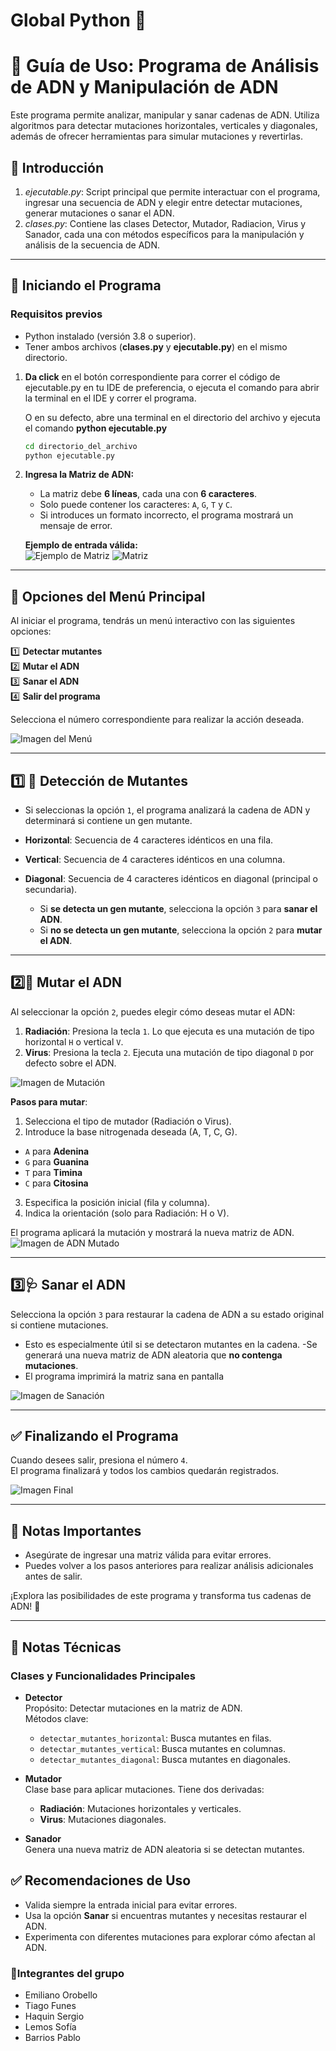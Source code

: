 # Global Python :snake:
# 🧬 Guía de Uso: Programa de Análisis de ADN y Manipulación de ADN

Este programa permite analizar, manipular y sanar cadenas de ADN. Utiliza algoritmos para detectar mutaciones horizontales, verticales y diagonales, además de ofrecer herramientas para simular mutaciones y revertirlas.

## 📌 Introducción

1. *ejecutable.py*: Script principal que permite interactuar con el programa, ingresar una secuencia de ADN y elegir entre detectar mutaciones, generar mutaciones o sanar el ADN.
2. *clases.py*: Contiene las clases Detector, Mutador, Radiacion, Virus y Sanador, cada una con métodos específicos para la manipulación y análisis de la secuencia de ADN.

---

## 🚀 **Iniciando el Programa**

### Requisitos previos

- Python instalado (versión 3.8 o superior).
- Tener ambos archivos (**clases.py** y **ejecutable.py**) en el mismo directorio.

1. **Da click** en el botón correspondiente para correr el código de ejecutable.py en tu IDE de preferencia, o ejecuta el comando para abrir la terminal en el IDE y correr el programa.  

   O en su defecto, abre una terminal en el directorio del archivo y ejecuta el comando **python ejecutable.py**
   ```bash
   cd directorio_del_archivo
   python ejecutable.py 

2. **Ingresa la Matriz de ADN:**  
   - La matriz debe **6 líneas**, cada una con **6 caracteres**.
   - Solo puede contener los caracteres: `A`, `G`, `T` y `C`.  
   - Si introduces un formato incorrecto, el programa mostrará un mensaje de error.  
   
   **Ejemplo de entrada válida:**  
   ![Ejemplo de Matriz](./images/ingreso_cadenas.png)
   ![Matriz](./images/adn_ingresado.png)

---

## 🔢 **Opciones del Menú Principal**

Al iniciar el programa, tendrás un menú interactivo con las siguientes opciones:

1️⃣ **Detectar mutantes**  
2️⃣ **Mutar el ADN**  
3️⃣ **Sanar el ADN**  
4️⃣ **Salir del programa**  

Selecciona el número correspondiente para realizar la acción deseada.

![Imagen del Menú](./images/menu.png)

---

## 1️⃣ 🧪 **Detección de Mutantes**
- Si seleccionas la opción `1`, el programa analizará la cadena de ADN y determinará si contiene un gen mutante.  

- **Horizontal**: Secuencia de 4 caracteres idénticos en una fila.
- **Vertical**: Secuencia de 4 caracteres idénticos en una columna.
- **Diagonal**: Secuencia de 4 caracteres idénticos en diagonal (principal o secundaria).

  - Si **se detecta un gen mutante**, selecciona la opción `3` para **sanar el ADN**.  
  - Si **no se detecta un gen mutante**, selecciona la opción `2` para **mutar el ADN**.

---

## 2️⃣🔄 **Mutar el ADN**
Al seleccionar la opción `2`, puedes elegir cómo deseas mutar el ADN:  
1. **Radiación**: Presiona la tecla `1`. Lo que ejecuta es una mutación de tipo horizontal `H` o vertical `V`.  
2. **Virus**: Presiona la tecla `2`. Ejecuta una mutación de tipo diagonal `D` por defecto sobre el ADN.  

![Imagen de Mutación](./images/mutacion.png)

**Pasos para mutar**:

1. Selecciona el tipo de mutador (Radiación o Virus).
2. Introduce la base nitrogenada deseada (A, T, C, G).
- `A` para **Adenina**  
- `G` para **Guanina**  
- `T` para **Timina**  
- `C` para **Citosina** 
3. Especifica la posición inicial (fila y columna).
4. Indica la orientación (solo para Radiación: H o V).

El programa aplicará la mutación y mostrará la nueva matriz de ADN.
![Imagen de ADN Mutado](./images/adn_mutado.png)

---

## 3️⃣🩺 **Sanar el ADN**
Selecciona la opción `3` para restaurar la cadena de ADN a su estado original si contiene mutaciones. 

- Esto es especialmente útil si se detectaron mutantes en la cadena.
-Se generará una nueva matriz de ADN aleatoria que **no contenga mutaciones**.
- El programa imprimirá la matriz sana en pantalla

![Imagen de Sanación](./images/sanacion.png)

---

## ✅ **Finalizando el Programa**
Cuando desees salir, presiona el número `4`.  
El programa finalizará y todos los cambios quedarán registrados.

![Imagen Final](./images/salida.png)

---

## 🎯 **Notas Importantes**
- Asegúrate de ingresar una matriz válida para evitar errores.  
- Puedes volver a los pasos anteriores para realizar análisis adicionales antes de salir.  

¡Explora las posibilidades de este programa y transforma tus cadenas de ADN! 🚀

---
## 🎯 Notas Técnicas

### Clases y Funcionalidades Principales

- **Detector**  
  Propósito: Detectar mutaciones en la matriz de ADN.  
  Métodos clave:
  - `detectar_mutantes_horizontal`: Busca mutantes en filas.
  - `detectar_mutantes_vertical`: Busca mutantes en columnas.
  - `detectar_mutantes_diagonal`: Busca mutantes en diagonales.

- **Mutador**  
  Clase base para aplicar mutaciones. Tiene dos derivadas:
  - **Radiación**: Mutaciones horizontales y verticales.
  - **Virus**: Mutaciones diagonales.

- **Sanador**  
  Genera una nueva matriz de ADN aleatoria si se detectan mutantes.

## ✅ Recomendaciones de Uso

- Valida siempre la entrada inicial para evitar errores.
- Usa la opción **Sanar** si encuentras mutantes y necesitas restaurar el ADN.
- Experimenta con diferentes mutaciones para explorar cómo afectan al ADN.


### 🍵Integrantes del grupo
- Emiliano Orobello
- Tiago Funes 
- Haquin Sergio
- Lemos Sofía
- Barrios Pablo 